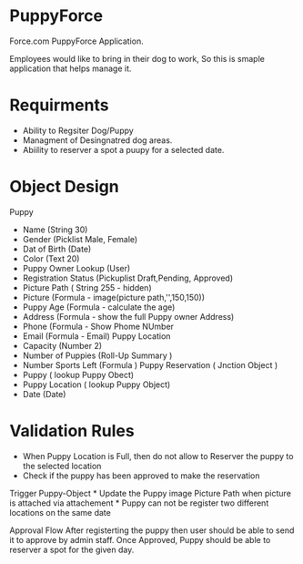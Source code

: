 PuppyForce
==========

Force.com PuppyForce Application.

Employees would like to bring in their dog to work, So this is smaple application that helps manage it. 

Requirments
===========
* Ability to Regsiter Dog/Puppy
* Managment of Desingnatred dog areas.
* Abiility to reserver a spot a puupy for a selected date.
 

Object Design
=============

Puppy
  * Name (String 30)
  * Gender (Picklist  Male, Female)
  * Dat of Birth (Date)
  * Color (Text 20)
  * Puppy Owner Lookup (User)
  * Registration Status (Pickuplist Draft,Pending, Approved)
  * Picture Path ( String 255 - hidden)
  * Picture (Formula - image(picture path,'<Puppy Name>',150,150))
  * Puppy Age (Formula - calculate the age)
  * Address (Formula - show the full Puppy owner Address)
  * Phone (Formula - Show Phome NUmber
  * Email (Formula - Email)
Puppy Location
  * Capacity (Number 2)
  * Number of Puppies (Roll-Up Summary ) 
  * Number Sports Left (Formula )
Puppy Reservation ( Jnction Object ) 
  * Puppy ( lookup Puppy Obect)
  * Puppy Location ( lookup Puppy Object)
  * Date (Date) 
  
Validation Rules
================
  * When Puppy Location is Full, then do not allow to Reserver the puppy to the selected location
  * Check if the puppy has been approved to make the reservation
  
Trigger
  Puppy-Object
    * Update the Puppy image Picture Path when picture is attached via attachement
    * Puppy can not be register two different locations on the same date
    
Approval Flow
  After registerting the puppy then user should be able to send it to approve by admin staff. Once Approved, Puppy should be able to reserver a spot for the given day. 
